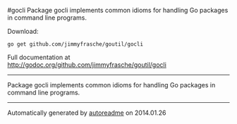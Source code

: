 #gocli
Package gocli implements common idioms for handling Go packages in command line programs.

Download:
```shell
go get github.com/jimmyfrasche/goutil/gocli
```


Full documentation at http://godoc.org/github.com/jimmyfrasche/goutil/gocli

* * *
Package gocli implements common idioms for handling Go packages in
command line programs.



* * *
Automatically generated by [autoreadme](https://github.com/jimmyfrasche/autoreadme) on 2014.01.26
